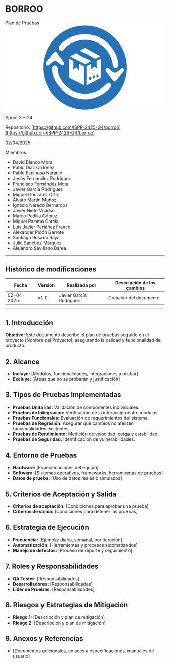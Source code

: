 # BORROO

Plan de Pruebas
![](../imagenes/borrooLogo.png)

Sprint 3 – G4

Repositorio: [https://github.com/ISPP-2425-G4/borroo](https://github.com/ISPP-2425-G4/borroo)

02/04/2025

Miembros:

-   David Blanco Mora
-   Pablo Díaz Ordóñez
-   Pablo Espinosa Naranjo
-   Jesús Fernández Rodríguez
-   Francisco Fernández Mota
-   Javier García Rodríguez
-   Miguel González Ortiz
-   Álvaro Martín Muñoz
-   Ignacio Naredo Bernardos
-   Javier Nieto Vicioso
-   Marco Padilla Gómez
-   Miguel Palomo García
-   Luis Javier Periáñez Franco
-   Alexander Picón Garrote
-   Santiago Rosado Raya
-   Julia Sánchez Márquez
-   Alejandro Sevillano Barea

----------------
## **Histórico de modificaciones**

| Fecha      | Versión | Realizada por   | Descripción de los cambios |
| ---------- | ------- | --------------- | -------------------------- |
| 02-04-2025 | v1.0    | Javier García Rodríguez | Creación del documento |

----------------

## 1. Introducción
**Objetivo:** Este documento describe el plan de pruebas seguido en el proyecto [Nombre del Proyecto], asegurando la calidad y funcionalidad del producto.

## 2. Alcance
- **Incluye:** [Módulos, funcionalidades, integraciones a probar]
- **Excluye:** [Áreas que no se probarán y justificación]

## 3. Tipos de Pruebas Implementadas
- **Pruebas Unitarias:** Validación de componentes individuales.
- **Pruebas de Integración:** Verificación de la interacción entre módulos.
- **Pruebas Funcionales:** Evaluación de requerimientos del sistema.
- **Pruebas de Regresión:** Asegurar que cambios no afecten funcionalidades existentes.
- **Pruebas de Rendimiento:** Medición de velocidad, carga y estabilidad.
- **Pruebas de Seguridad:** Identificación de vulnerabilidades.

## 4. Entorno de Pruebas
- **Hardware:** [Especificaciones del equipo]
- **Software:** [Sistemas operativos, frameworks, herramientas de pruebas]
- **Datos de prueba:** [Uso de datos reales o simulados]

## 5. Criterios de Aceptación y Salida
- **Criterios de aceptación:** [Condiciones para aprobar una prueba]
- **Criterios de salida:** [Condiciones para detener las pruebas]

## 6. Estrategia de Ejecución
- **Frecuencia:** [Ejemplo: diaria, semanal, por iteración]
- **Automatización:** [Herramientas y procesos automatizados]
- **Manejo de defectos:** [Proceso de reporte y seguimiento]

## 7. Roles y Responsabilidades
- **QA Tester:** [Responsabilidades]
- **Desarrolladores:** [Responsabilidades]
- **Líder de Pruebas:** [Responsabilidades]

## 8. Riesgos y Estrategias de Mitigación
- **Riesgo 1:** [Descripción y plan de mitigación]
- **Riesgo 2:** [Descripción y plan de mitigación]

## 9. Anexos y Referencias
- [Documentos adicionales, enlaces a especificaciones, manuales de usuario]
